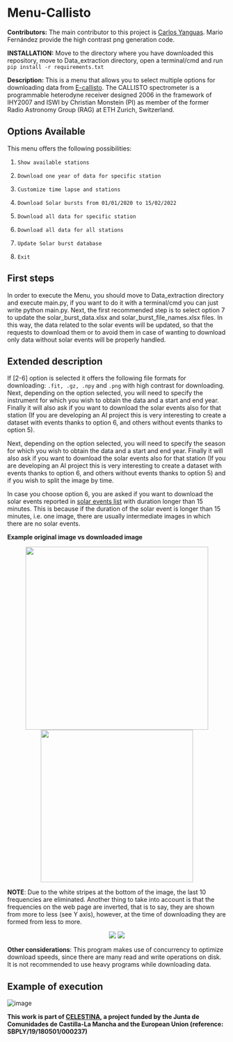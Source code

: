 # Menu-Callisto #

**Contributors:** The main contributor to this project is [Carlos Yanguas](https://github.com/c-yanguas). Mario Fernández provide the high contrast png generation code.

**INSTALLATION:** Move to the directory where you have downloaded this repository, move to Data_extraction directory, open a terminal/cmd and run ```pip install -r requirements.txt```

**Description:** This is a menu that allows you to select multiple options for downloading data from [E-callisto](http://www.e-callisto.org/).
The CALLISTO spectrometer is a programmable heterodyne receiver designed 2006 in the framework of IHY2007 and ISWI by Christian Monstein (PI) as member of the former Radio Astronomy Group (RAG) at ETH Zurich, Switzerland.


## Options Available ##
This menu offers the following possibilities:

1. ```Show available stations```

2. ```Download one year of data for specific station```

3. ```Customize time lapse and stations```

4. ```Download Solar bursts from 01/01/2020 to 15/02/2022```

5. ```Download all data for specific station```

6. ```Download all data for all stations```

7. ```Update Solar burst database```

8. ```Exit```

## First steps ##
In order to execute the Menu, you should move to Data_extraction directory and execute main.py, if you want to do it with a terminal/cmd you can just write python main.py.
Next, the first recommended step is to select option 7 to update the solar_burst_data.xlsx and solar_burst_file_names.xlsx files. In this way, the data related to the solar events will be updated, so that the requests to download them or to avoid them in case of wanting to download only data without solar events will be properly handled.

## Extended description ##
If [2-6] option is selected it offers the following file formats for downloading: ```.fit, .gz, .npy``` and ```.png``` with high contrast for downloading.
Next, depending on the option selected, you will need to specify the instrument for which you wish to obtain the data and a start and end year. Finally it will also ask if you want to download the solar events also for that station (If you are developing an AI project this is very interesting to create a dataset with events thanks to option 6, and others without events thanks to option 5).

Next, depending on the option selected, you will need to specify the season for which you wish to obtain the data and a start and end year. Finally it will also ask if you want to download the solar events also for that station (If you are developing an AI project this is very interesting to create a dataset with events thanks to option 6, and others without events thanks to option 5) and if you wish to split the image by time.

In case you choose option 6, you are asked if you want to download the solar events reported in [solar events list](http://soleil.i4ds.ch/solarradio/data/BurstLists/2010-yyyy_Monstein/) with duration longer than 15 minutes. This is because if the duration of the solar event is longer than 15 minutes, i.e. one image, there are usually intermediate images in which there are no solar events.

**Example original image vs downloaded image**
<p float="left" align="center">
  <img src="https://user-images.githubusercontent.com/95175204/158347712-93ff825f-b1e3-4df4-95ad-4361df7ec2bd.png" width=420 /> 
  <img src="https://user-images.githubusercontent.com/95175204/158347644-71f0cc70-d2ee-4035-8615-863779fc0f27.png" width=350  />
</p>

**NOTE**: Due to the white stripes at the bottom of the image, the last 10 frequencies are eliminated. Another thing to take into account is that the frequencies on the web page are inverted, that is to say, they are shown from more to less (see Y axis), however, at the time of downloading they are formed from less to more. 

<p float="left" align="center">
  <img src="https://user-images.githubusercontent.com/95175204/158347161-c0f9c491-9e21-437a-9f8f-573a00ba42e6.png"  />
  <img src="https://user-images.githubusercontent.com/95175204/158348403-429ff350-6ed8-493d-84fb-40947cddb700.png"  /> 
</p>


**Other considerations**: This program makes use of concurrency to optimize download speeds, since there are many read and write operations on disk. It is not recommended to use heavy programs while downloading data.



## Example of execution ##

![image](https://user-images.githubusercontent.com/95175204/160587095-0edd16e8-c970-447a-9200-c4e00e74155b.png)

**This work is part of [CELESTINA](https://celestina.web.uah.es), a project funded by the Junta de Comunidades de Castilla-La Mancha and the European Union (reference: SBPLY/19/180501/000237)**
